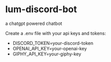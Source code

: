 # lum-discord-bot
a chatgpt powered chatbot

Create a .env file with your api keys and tokens:
- DISCORD_TOKEN=your-discord-token
- OPENAI_API_KEY=your-openai-key
- GIPHY_API_KEY=your-giphy-key
